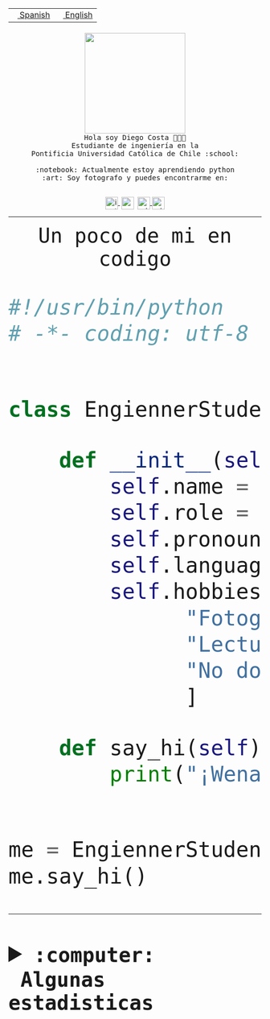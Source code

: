 <table border="0"  align="right">
 <tr><td><a href="README.md"><img src="https://upload.wikimedia.org/wikipedia/commons/thumb/8/89/Bandera_de_Espa%C3%B1a.svg/1200px-Bandera_de_Espa%C3%B1a.svg.png" height="10"> Spanish</a></td>
 <td><a href="README.en.md"><img src="https://upload.wikimedia.org/wikipedia/commons/a/a4/Flag_of_the_United_States.svg" height="10"> English</a></td></tr>
</table><br><br><br>


<p align="center">
  <img src="https://github.com/diegocostares/diegocostares/blob/main/Images/aaa2.gif?raw=true" height="200px" weight="200px">
  <br><samp>
    Hola soy Diego Costa 👨🏻‍💻<br>
    Estudiante de ingeniería en la <br>
    Pontificia Universidad Católica de Chile :school:<br>
  <br>
    :notebook: Actualmente estoy aprendiendo python <br>
    :art: Soy fotografo y puedes encontrarme en: <br>
  <br></samp>
  
</p>

<p align="center">
   <a href="https://instagram.com/diegocosta_no" target="blank">
    <img 
    align="center" src="https://cdn.jsdelivr.net/npm/simple-icons@3.0.1/icons/instagram.svg" alt="instagram" height="25px" width="25px" />
  </a>
  <a style="border: 3px solid; color: white;"href="https://t.me/diegocosta_no" target="blank">
  <img
  align="center" alt="Telegram" width="25px" src="https://icons-for-free.com/iconfiles/png/512/Telegram-1324888767380505522.png" />
</a>
<a href="https://api.whatsapp.com/send?phone=56971897835&text=Hola!" target="blank">
  <img
  align="center" alt="wtsp" width="25px" src="https://img.icons8.com/pastel-glyph/2x/whatsapp--v2.png" />
</a>
<a href="https://www.linkedin.com/in/diego-costa-786249213/" target="blank">
  <img
  align="center" alt="wtsp" width="25px" src="https://img.icons8.com/metro/452/linkedin.png" />
</a>

  </a>
</p>

---


<p align="center"><font size="25"><samp>Un poco de mi en codigo</samp></front></p>


```python
#!/usr/bin/python
# -*- coding: utf-8 -*-


class EngiennerStudent:

    def __init__(self):
        self.name = "Diego Costa"
        self.role = "Estudiante"
        self.pronouns = "he/him"
        self.language_spoken = ["es_CL", "en_US"]
        self.hobbies = [
              "Fotografia",
              "Lectura",
              "No dormir",
              ]

    def say_hi(self):
        print("¡Wena mundo!")


me = EngiennerStudent()
me.say_hi()
```
---
<details>
  <summary><b><samp>:computer: &nbsp;Algunas estadisticas</samp></b></summary>
  <br/></p>

<!--START_SECTION:waka-->
![Code Time](http://img.shields.io/badge/Code%20Time-849%20hrs%2058%20mins-blue)

**Soy nocturno 🦉** 

```text
🌞 Mañana                 9 commits           ░░░░░░░░░░░░░░░░░░░░░░░░░   00.37 % 
🌆 Día                    733 commits         ████████░░░░░░░░░░░░░░░░░   30.18 % 
🌃 Tarde                  1067 commits        ███████████░░░░░░░░░░░░░░   43.93 % 
🌙 Noche                  620 commits         ██████░░░░░░░░░░░░░░░░░░░   25.52 % 
```
📅 **Soy más productivo los Martes** 

```text
Lunes                    385 commits         ████░░░░░░░░░░░░░░░░░░░░░   15.85 % 
Martes                   493 commits         █████░░░░░░░░░░░░░░░░░░░░   20.30 % 
Miércoles                309 commits         ███░░░░░░░░░░░░░░░░░░░░░░   12.72 % 
Jueves                   299 commits         ███░░░░░░░░░░░░░░░░░░░░░░   12.31 % 
Viernes                  383 commits         ████░░░░░░░░░░░░░░░░░░░░░   15.77 % 
Sábado                   208 commits         ██░░░░░░░░░░░░░░░░░░░░░░░   08.56 % 
Domingo                  352 commits         ████░░░░░░░░░░░░░░░░░░░░░   14.49 % 
```


📊 **Esta semana me dediqué a** 

```text
🐱‍💻 Proyectos: 
2023-1-S4-Grupo2-Scraper 15 hrs 50 mins      █████████████░░░░░░░░░░░░   53.16 % 
private-test             11 hrs 28 mins      ██████████░░░░░░░░░░░░░░░   38.50 % 
arqui                    1 hr 18 mins        █░░░░░░░░░░░░░░░░░░░░░░░░   04.40 % 
proyecto-grupo-31        37 mins             █░░░░░░░░░░░░░░░░░░░░░░░░   02.10 % 
gpti-scrapper-main       25 mins             ░░░░░░░░░░░░░░░░░░░░░░░░░   01.41 % 
```


 Last Updated on 29/04/2023 18:22:14 UTC
<!--END_SECTION:waka-->
  
  

<p align="center"> <img src="https://github-readme-stats.vercel.app/api?username=diegocostares&show_icons=true&theme=ayu-mirage" alt="abhisheknaiidu" /></p>
 
</details>
